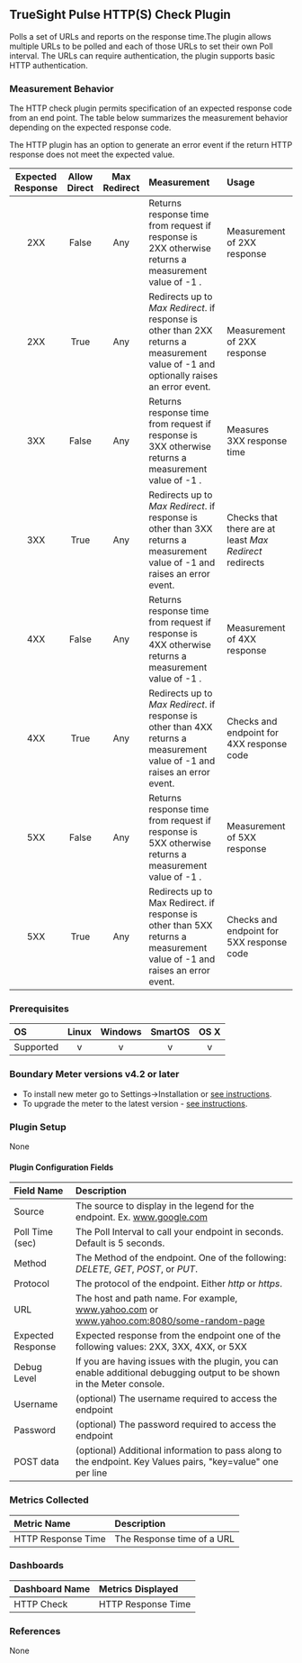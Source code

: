TrueSight Pulse HTTP(S) Check Plugin
------------------------------------

Polls a set of URLs and reports on the response time.The plugin allows multiple URLs to be polled and each of those URLs to set their own Poll interval. The URLs can require authentication, the plugin supports basic HTTP authentication.



### Measurement Behavior

The HTTP check plugin permits specification of an expected response code from an end point. The table below summarizes the measurement behavior depending on the expected response code.

The HTTP plugin has an option to generate an error event if the return HTTP response does not meet the expected value.

|Expected Response |Allow Direct|Max Redirect|Measurement|Usage|
|:----------------:|:----------:|:----------:|:---------|:---|
|2XX|False|Any|Returns response time from request if response is 2XX otherwise returns a measurement value of -1 .|Measurement of 2XX response|
|2XX|True | Any| Redirects up to _Max Redirect_. if response is other than 2XX returns a measurement value of -1 and optionally raises an error event.|Measurement of 2XX response|
|3XX| False | Any| Returns response time from request if response is 3XX otherwise returns a measurement value of -1 .|Measures 3XX response time|
|3XX|True|Any| Redirects up to _Max Redirect_. if response is other than 3XX returns a measurement value of -1 and raises an error event.|Checks that there are at least _Max Redirect_ redirects|
|4XX| False | Any|Returns response time from request if response is 4XX otherwise returns a measurement value of -1 .|Measurement of 4XX response |
|4XX| True | Any|Redirects up to _Max Redirect_. if response is other than 4XX returns a measurement value of -1 and raises an error event.|Checks and endpoint for 4XX response code |
|5XX| False | Any|Returns response time from request if response is 5XX otherwise returns a measurement value of -1 .|Measurement of 5XX response |
|5XX| True | Any|Redirects up to Max Redirect. if response is other than 5XX returns a measurement value of -1 and raises an error event.|Checks and endpoint for 5XX response code|

### Prerequisites

|     OS    | Linux | Windows | SmartOS | OS X |
|:----------|:-----:|:-------:|:-------:|:----:|
| Supported |   v   |    v    |    v    |  v   |

### Boundary Meter versions v4.2 or later

- To install new meter go to Settings->Installation or [see instructions](https://help.boundary.com/hc/en-us/sections/200634331-Installation).
- To upgrade the meter to the latest version - [see instructions](https://help.boundary.com/hc/en-us/articles/201573102-Upgrading-the-Boundary-Meter).

### Plugin Setup

None

#### Plugin Configuration Fields

|Field Name         |Description                                                                                                           |
|:------------------|:---------------------------------------------------------------------------------------------------------------------|
|Source             |The source to display in the legend for the endpoint. Ex. www.google.com                                              |
|Poll Time (sec)    |The Poll Interval to call your endpoint in seconds. Default is 5 seconds.                                                             |
|Method             |The Method of the endpoint. One of the following: _DELETE_, _GET_, _POST_, or _PUT_.                                                                                           |
|Protocol           |The protocol of the endpoint. Either _http_ or _https_.                                                                                           |
|URL                |The host and path name. For example, www.yahoo.com or www.yahoo.com:8080/some-random-page                            |
|Expected Response|Expected response from the endpoint one of the following values: 2XX, 3XX, 4XX, or 5XX                                     |
|Debug Level | If you are having issues with the plugin, you can enable additional debugging output to be shown in the Meter console.|
|Username           |(optional) The username required to access the endpoint                                                               |
|Password           |(optional) The password required to access the endpoint                                                               |
|POST data          |(optional) Additional information to pass along to the endpoint. Key Values pairs, "key=value" one per line           |

### Metrics Collected

|Metric Name       |Description               |
|:-----------------|:-------------------------|
|HTTP Response Time|The Response time of a URL|

### Dashboards

|Dashboard Name|Metrics Displayed       |
|:-------------|:-----------------------|
|HTTP Check    |HTTP Response Time|

### References

None
